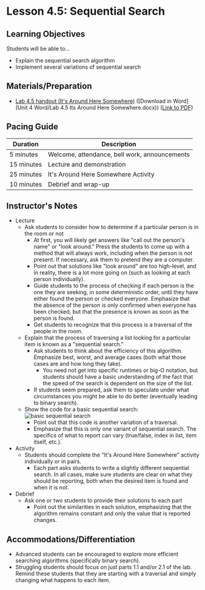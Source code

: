# Lesson 4.5: Sequential Search

## Learning Objectives

Students will be able to...

-   Explain the sequential search algorithm
-   Implement several variations of sequential search

## Materials/Preparation

-   [Lab 4.5 handout (It's Around Here Somewhere)](lab_45.md) ([Download in Word](Unit 4 Word/Lab 4.5 Its Around Here Somewhere.docx)) ([Link to PDF](https://teals.sharepoint.com/curriculum/Shared%20Documents/Intro%20CS%20Labs%20PDF/Lab%204.5%20Its%20Around%20Here%20Somewhere.pdf))

## Pacing Guide

| Duration   | Description                                   |
| ---------- | --------------------------------------------- |
| 5 minutes  | Welcome, attendance, bell work, announcements |
| 15 minutes | Lecture and demonstration                     |
| 25 minutes | It's Around Here Somewhere Activity           |
| 10 minutes | Debrief and wrap-up                           |

## Instructor's Notes

-   Lecture
    -   Ask students to consider how to determine if a particular person is in the room or not
        -   At first, you will likely get answers like "call out the person's name" or "look around."  Press the students to come up with a method that will always work, including when the person is not present.  If necessary, ask them to pretend they are a computer.
        -   Point out that solutions like "look around" are too high-level, and in reality, there is a lot more going on (such as looking at each person individually).
        -   Guide students to the process of checking if each person is the one they are seeking, in some deterministic order, until they have either found the person or checked everyone.  Emphasize that the absence of the person is only confirmed when everyone has been checked, but that the presence is known as soon as the person is found.
        -   Get students to recognize that this process is a traversal of the people in the room.
    -   Explain that the process of traversing a list looking for a particular item is known as a "sequential search."
        -   Ask students to think about the efficiency of this algorithm.  Emphasize best, worst, and average cases (both what those cases are and how long they take).
            -   You need not get into specific runtimes or big-O notation, but students should have a basic understanding of the fact that the speed of the search is dependent on the size of the list.
        -   If students seem prepared, ask them to speculate under what circumstances you might be able to do better (eventually leading to binary search).
    -   Show the code for a basic sequential search: <br/>
        ![basic sequential search](basicSequentialSearch.png)
        -   Point out that this code is another variation of a traversal.
        -   Emphasize that this is only one variant of sequential search.  The specifics of what to report can vary (true/false, index in list, item itself, etc.).
-   Activity
    -   Students should complete the "It's Around Here Somewhere" activity individually or in pairs.
        -   Each part asks students to write a slightly different sequential search.  In all cases, make sure students are clear on what they should be reporting, both when the desired item is found and when it is not.
-   Debrief
    -   Ask one or two students to provide their solutions to each part
        -   Point out the similarities in each solution, emphasizing that the algorithm remains constant and only the value that is reported changes.

## Accommodations/Differentiation

-   Advanced students can be encouraged to explore more efficient searching algorithms (specifically binary search).
-   Struggling students should focus on just parts 1.1 and/or 2.1 of the lab.  Remind these students that they are starting with a traversal and simply changing what happens to each item.
